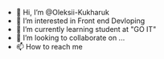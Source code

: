 - 👋 Hi, I’m @Oleksii-Kukharuk
- 👀 I’m interested in Front end Devloping
- 🌱 I’m currently learning student at "GO IT"
- 💞️ I’m looking to collaborate on ...
- 📫 How to reach me 

<!---
Oleksii-Kukharuk/Oleksii-Kukharuk is a ✨ special ✨ repository because its `README.md` (this file) appears on your GitHub profile.
You can click the Preview link to take a look at your changes.
--->
